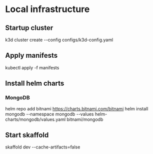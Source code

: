 # Local infrastructure

## Startup cluster
k3d cluster create --config configs/k3d-config.yaml

## Apply manifests
kubectl apply -f manifests

## Install helm charts
### MongoDB
helm repo add bitnami https://charts.bitnami.com/bitnami
helm install mongodb --namespace mongodb --values helm-charts/mongodb/values.yaml bitnami/mongodb

## Start skaffold
skaffold dev --cache-artifacts=false